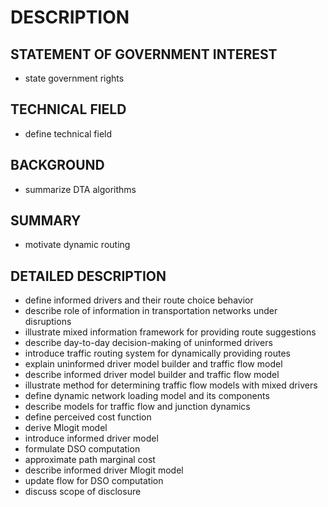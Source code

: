 # DESCRIPTION

## STATEMENT OF GOVERNMENT INTEREST

- state government rights

## TECHNICAL FIELD

- define technical field

## BACKGROUND

- summarize DTA algorithms

## SUMMARY

- motivate dynamic routing

## DETAILED DESCRIPTION

- define informed drivers and their route choice behavior
- describe role of information in transportation networks under disruptions
- illustrate mixed information framework for providing route suggestions
- describe day-to-day decision-making of uninformed drivers
- introduce traffic routing system for dynamically providing routes
- explain uninformed driver model builder and traffic flow model
- describe informed driver model builder and traffic flow model
- illustrate method for determining traffic flow models with mixed drivers
- define dynamic network loading model and its components
- describe models for traffic flow and junction dynamics
- define perceived cost function
- derive Mlogit model
- introduce informed driver model
- formulate DSO computation
- approximate path marginal cost
- describe informed driver Mlogit model
- update flow for DSO computation
- discuss scope of disclosure

